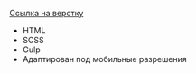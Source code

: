 [Ссылка на верстку](https://origin5665.github.io/Learn-to-Learn/)

- HTML
- SCSS
- Gulp
- Адаптирован под мобильные разрешения
